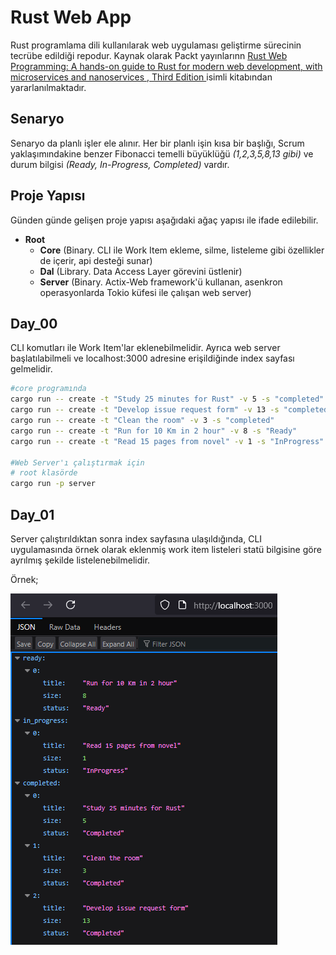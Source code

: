 # Rust Web App

Rust programlama dili kullanılarak web uygulaması geliştirme sürecinin tecrübe edildiği repodur. Kaynak olarak Packt yayınlarınn [Rust Web Programming: A hands-on guide to Rust for modern web development, with microservices and nanoservices , Third Edition ](https://www.packtpub.com/en-us/product/rust-web-programming-9781835887769) isimli kitabından yararlanılmaktadır.

## Senaryo

Senaryo da planlı işler ele alınır. Her bir planlı işin kısa bir başlığı, Scrum yaklaşımındakine benzer Fibonacci temelli büyüklüğü _(1,2,3,5,8,13 gibi)_ ve durum bilgisi _(Ready, In-Progress, Completed)_ vardır.

## Proje Yapısı

Günden günde gelişen proje yapısı aşağıdaki ağaç yapısı ile ifade edilebilir.

- **Root**
  - **Core** (Binary. CLI ile Work Item ekleme, silme, listeleme gibi özellikler de içerir, api desteği sunar)
  - **Dal** (Library. Data Access Layer görevini üstlenir)
  - **Server** (Binary. Actix-Web framework'ü kullanan, asenkron operasyonlarda Tokio küfesi ile çalışan web server)

## Day_00

CLI komutları ile Work Item'lar eklenebilmelidir. Ayrıca web server başlatılabilmeli ve localhost:3000 adresine erişildiğinde index sayfası gelmelidir.

```bash
#core programında
cargo run -- create -t "Study 25 minutes for Rust" -v 5 -s "completed"
cargo run -- create -t "Develop issue request form" -v 13 -s "completed"
cargo run -- create -t "Clean the room" -v 3 -s "completed"
cargo run -- create -t "Run for 10 Km in 2 hour" -v 8 -s "Ready"
cargo run -- create -t "Read 15 pages from novel" -v 1 -s "InProgress"

#Web Server'ı çalıştırmak için
# root klasörde
cargo run -p server
```

## Day_01

Server çalıştırıldıktan sonra index sayfasına ulaşıldığında, CLI uygulamasında örnek olarak eklenmiş work item listeleri statü bilgisine göre ayrılmış şekilde listelenebilmelidir.

Örnek;

![Runtime_01.png](Runtime_01.png)

